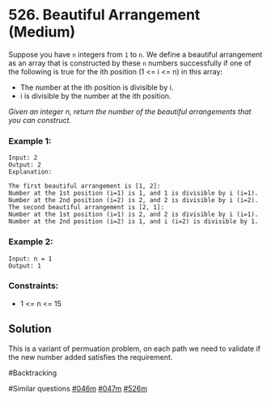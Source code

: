 # 526. Beautiful Arrangement (Medium)

Suppose you have `n` integers from `1` to `n`. We define a beautiful arrangement as an array that is constructed by these `n` numbers successfully if one of the following is true for the ith position (1 <= i <= n) in this array:

- The number at the ith position is divisible by i.
- i is divisible by the number at the ith position.

_Given an integer n, return the number of the beautiful arrangements that you can construct._

### Example 1:

```
Input: 2
Output: 2
Explanation:

The first beautiful arrangement is [1, 2]:
Number at the 1st position (i=1) is 1, and 1 is divisible by i (i=1).
Number at the 2nd position (i=2) is 2, and 2 is divisible by i (i=2).
The second beautiful arrangement is [2, 1]:
Number at the 1st position (i=1) is 2, and 2 is divisible by i (i=1).
Number at the 2nd position (i=2) is 1, and i (i=2) is divisible by 1.
```

### Example 2:

```
Input: n = 1
Output: 1
```

### Constraints:

- 1 <= n <= 15

## Solution

This is a variant of permuation problem, on each path we need to validate if the new number added satisfies the requirement.

#Backtracking

#Similar questions [#046m](../p046m/README.md) [#047m](../p047m/README.md) [#526m](../p526m/README.md)
